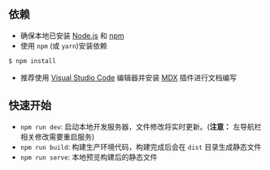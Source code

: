 ## 依赖

* 确保本地已安装 [Node.js](https://nodejs.org/en/) 和 [npm](https://www.npmjs.com/)
* 使用 `npm` (或 `yarn`)安装依赖

```bash
$ npm install
```

* 推荐使用 [Visual Studio Code](https://code.visualstudio.com/) 编辑器并安装 [MDX](https://marketplace.visualstudio.com/items?itemName=unifiedjs.vscode-mdx) 插件进行文档编写

## 快速开始

* `npm run dev`: 启动本地开发服务器，文件修改将实时更新。(**注意：** 左导航栏相关修改需要重启服务)
* `npm run build`: 构建生产环境代码，构建完成后会在 `dist` 目录生成静态文件
* `npm run serve`: 本地预览构建后的静态文件